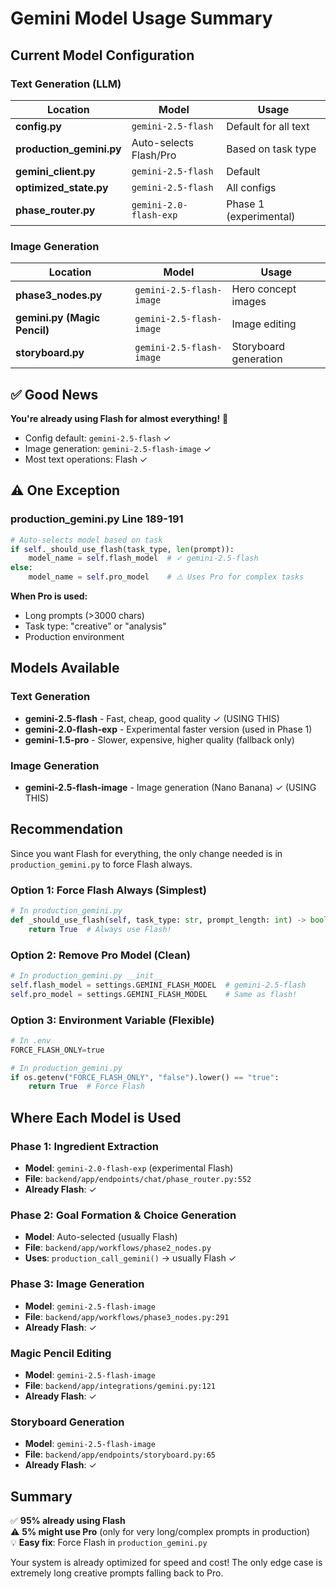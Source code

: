 # Gemini Model Usage Summary

## Current Model Configuration

### Text Generation (LLM)

| Location | Model | Usage |
|----------|-------|-------|
| **config.py** | `gemini-2.5-flash` | Default for all text |
| **production_gemini.py** | Auto-selects Flash/Pro | Based on task type |
| **gemini_client.py** | `gemini-2.5-flash` | Default |
| **optimized_state.py** | `gemini-2.5-flash` | All configs |
| **phase_router.py** | `gemini-2.0-flash-exp` | Phase 1 (experimental) |

### Image Generation

| Location | Model | Usage |
|----------|-------|-------|
| **phase3_nodes.py** | `gemini-2.5-flash-image` | Hero concept images |
| **gemini.py (Magic Pencil)** | `gemini-2.5-flash-image` | Image editing |
| **storyboard.py** | `gemini-2.5-flash-image` | Storyboard generation |

## ✅ Good News

**You're already using Flash for almost everything!** 🎉

- Config default: `gemini-2.5-flash` ✓
- Image generation: `gemini-2.5-flash-image` ✓
- Most text operations: Flash ✓

## ⚠️ One Exception

### production_gemini.py Line 189-191

```python
# Auto-selects model based on task
if self._should_use_flash(task_type, len(prompt)):
    model_name = self.flash_model  # ✓ gemini-2.5-flash
else:
    model_name = self.pro_model    # ⚠️ Uses Pro for complex tasks
```

**When Pro is used:**
- Long prompts (>3000 chars)
- Task type: "creative" or "analysis"
- Production environment

## Models Available

### Text Generation
- **gemini-2.5-flash** - Fast, cheap, good quality ✓ (USING THIS)
- **gemini-2.0-flash-exp** - Experimental faster version (used in Phase 1)
- **gemini-1.5-pro** - Slower, expensive, higher quality (fallback only)

### Image Generation
- **gemini-2.5-flash-image** - Image generation (Nano Banana) ✓ (USING THIS)

## Recommendation

Since you want Flash for everything, the only change needed is in `production_gemini.py` to force Flash always.

### Option 1: Force Flash Always (Simplest)
```python
# In production_gemini.py
def _should_use_flash(self, task_type: str, prompt_length: int) -> bool:
    return True  # Always use Flash!
```

### Option 2: Remove Pro Model (Clean)
```python
# In production_gemini.py __init__
self.flash_model = settings.GEMINI_FLASH_MODEL  # gemini-2.5-flash
self.pro_model = settings.GEMINI_FLASH_MODEL    # Same as flash!
```

### Option 3: Environment Variable (Flexible)
```python
# In .env
FORCE_FLASH_ONLY=true

# In production_gemini.py
if os.getenv("FORCE_FLASH_ONLY", "false").lower() == "true":
    return True  # Force Flash
```

## Where Each Model is Used

### Phase 1: Ingredient Extraction
- **Model**: `gemini-2.0-flash-exp` (experimental Flash)
- **File**: `backend/app/endpoints/chat/phase_router.py:552`
- **Already Flash**: ✓

### Phase 2: Goal Formation & Choice Generation
- **Model**: Auto-selected (usually Flash)
- **File**: `backend/app/workflows/phase2_nodes.py`
- **Uses**: `production_call_gemini()` → usually Flash ✓

### Phase 3: Image Generation
- **Model**: `gemini-2.5-flash-image`
- **File**: `backend/app/workflows/phase3_nodes.py:291`
- **Already Flash**: ✓

### Magic Pencil Editing
- **Model**: `gemini-2.5-flash-image`
- **File**: `backend/app/integrations/gemini.py:121`
- **Already Flash**: ✓

### Storyboard Generation
- **Model**: `gemini-2.5-flash-image`
- **File**: `backend/app/endpoints/storyboard.py:65`
- **Already Flash**: ✓

## Summary

✅ **95% already using Flash**  
⚠️ **5% might use Pro** (only for very long/complex prompts in production)  
💡 **Easy fix**: Force Flash in `production_gemini.py`

Your system is already optimized for speed and cost! The only edge case is extremely long creative prompts falling back to Pro.

